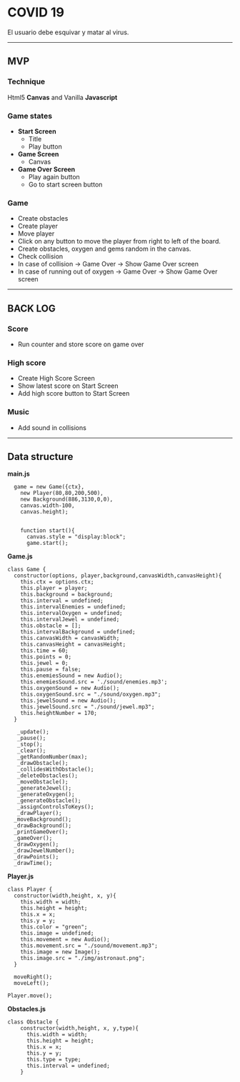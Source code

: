 # COVID 19

El usuario debe esquivar y matar al virus. 

* * *
## MVP
### Technique
Html5 __Canvas__ and Vanilla __Javascript__
### Game states
* __Start Screen__
  * Title
  * Play button
* __Game Screen__
  * Canvas
* __Game Over Screen__
  * Play again button
  * Go to start screen button
### Game
* Create obstacles
* Create player
* Move player
* Click on any button to move the player from right to left of the board.
* Create obstacles, oxygen and gems random in the canvas.
* Check collision
* In case of collision -> Game Over -> Show Game Over screen
* In case of running out of oxygen -> Game Over -> Show Game Over screen
* * *
## BACK LOG
### Score
* Run counter and store score on game over
### High score
* Create High Score Screen
* Show latest score on Start Screen
* Add high score button to Start Screen
### Music
* Add sound in collisions 
* * *
## Data structure 
__main.js__
````
  game = new Game({ctx}, 
    new Player(80,80,200,500),
    new Background(886,3130,0,0), 
    canvas.width-100, 
    canvas.height);

  
    function start(){
      canvas.style = "display:block";
      game.start();
````
__Game.js__
````
class Game {
  constructor(options, player,background,canvasWidth,canvasHeight){
    this.ctx = options.ctx;
    this.player = player;
    this.background = background;
    this.interval = undefined;
    this.intervalEnemies = undefined;
    this.intervalOxygen = undefined;
    this.intervalJewel = undefined;
    this.obstacle = [];
    this.intervalBackground = undefined;
    this.canvasWidth = canvasWidth;
    this.canvasHeight = canvasHeight;
    this.time = 60;
    this.points = 0;
    this.jewel = 0;
    this.pause = false;
    this.enemiesSound = new Audio();
    this.enemiesSound.src = './sound/enemies.mp3';
    this.oxygenSound = new Audio();
    this.oxygenSound.src = "./sound/oxygen.mp3";
    this.jewelSound = new Audio();
    this.jewelSound.src = "./sound/jewel.mp3";
    this.heightNumber = 170;
  }

   _update();
   _pause();
   _stop();
   _clear();
   _getRandomNumber(max);
   _drawObstacle();
   _collidesWithObstacle();
   _deleteObstacles();
   _moveObstacle();
   _generateJewel();
   _generateOxygen();
   _generateObstacle();
   _assignControlsToKeys();
   _drawPlayer();
  _moveBackground();
  _drawBackground();
  _printGameOver();
  _gameOver();
  _drawOxygen();
  _drawJewelNumber();
  _drawPoints();
  _drawTime();

````
__Player.js__
````
class Player {
  constructor(width,height, x, y){
    this.width = width;
    this.height = height;
    this.x = x;
    this.y = y;
    this.color = "green";
    this.image = undefined;
    this.movement = new Audio();
    this.movement.src = "./sound/movement.mp3";
    this.image = new Image();
    this.image.src = "./img/astronaut.png";
  }

  moveRight();
  moveLeft();

Player.move();
````
__Obstacles.js__
````
class Obstacle {
    constructor(width,height, x, y,type){
      this.width = width;
      this.height = height;
      this.x = x;
      this.y = y;
      this.type = type;
      this.interval = undefined;
    }
    

````